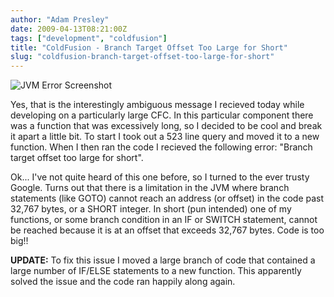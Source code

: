 ```yaml
---
author: "Adam Presley"
date: 2009-04-13T08:21:00Z
tags: ["development", "coldfusion"]
title: "ColdFusion - Branch Target Offset Too Large for Short"
slug: "coldfusion-branch-target-offset-too-large-for-short"
---
```


![JVM Error Screenshot](http://s3.amazonaws.com/www.adampresley.com/posts/jvmerror-branch-offset.jpg)

Yes, that is the interestingly ambiguous message I recieved today while
developing on a particularly large CFC. In this particular component
there was a function that was excessively long, so I decided to be cool
and break it apart a little bit. To start I took out a 523 line query
and moved it to a new function. When I then ran the code I recieved the
following error: "Branch target offset too large for short".

Ok... I've not quite heard of this one before, so I turned to the ever
trusty Google. Turns out that there is a limitation in the JVM where
branch statements (like GOTO) cannot reach an address (or offset) in the
code past 32,767 bytes, or a SHORT integer. In short (pun intended) one
of my functions, or some branch condition in an IF or SWITCH statement,
cannot be reached because it is at an offset that exceeds 32,767 bytes.
Code is too big!!

**UPDATE:** To fix this issue I moved a large branch of code that
contained a large number of IF/ELSE statements to a new function. This
apparently solved the issue and the code ran happily along again.
